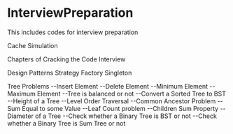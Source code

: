 InterviewPreparation
====================

This includes codes for interview preparation

Cache Simulation

Chapters of Cracking the Code Interview

Design Patterns
	Strategy
	Factory
	Singleton

Tree Problems
	--Insert Element
	--Delete Element
	--Minimum Element
	--Maximum Element
	--Tree is balanced or not
	--Convert a Sorted Tree to BST
	--Height of a Tree
	--Level Order Traversal
	--Common Ancestor Problem
	--Sum Equal to some Value
	--Leaf Count problem
	--Children Sum Property
	--Diameter of a Tree
	--Check whether a Binary Tree is BST or not
	--Check whether a Binary Tree is Sum Tree or not
		